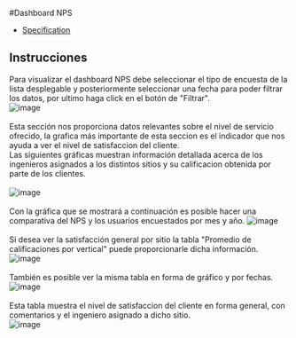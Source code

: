 #Dashboard NPS
 - [Specification](#head1)

## <a name="head1">Instrucciones</a>
Para visualizar el dashboard NPS debe seleccionar el tipo de encuesta de la lista desplegable y posteriormente seleccionar una fecha para poder filtrar los datos, por ultimo haga click en el botón de "Filtrar".<br>
![image](/images/docs/survey/dashnps1.png)<br><br>
Esta sección nos proporciona datos relevantes sobre el nivel de servicio ofrecido, la grafica más importante de esta seccion es el indicador que nos ayuda a ver el nivel de satisfaccion del cliente.<br>
Las siguientes gráficas muestran información detallada acerca de los ingenieros asignados a los distintos sitios y su calificacion obtenida por parte de los clientes.<br><br>
![image](/images/docs/survey/dashnps2.png)<br><br>
Con la gráfica que se mostrará a continuación es posible hacer una comparativa del NPS y los usuarios encuestados por mes y año.
![image](/images/docs/survey/dashnps3.png)<br><br>
Si desea ver la satisfacción general por sitio la tabla "Promedio de calificaciones por vertical" puede proporcionarle dicha información.<br>
![image](/images/docs/survey/dashnps4.png)<br><br>
También es posible ver la misma tabla en forma de gráfico y por fechas.<br>
![image](/images/docs/survey/dashnps5.png)<br><br>
Esta tabla muestra el nivel de satisfaccion del cliente en forma general, con comentarios y el ingeniero asignado a dicho sitio.<br>
![image](/images/docs/survey/dashnps6.png)<br><br>
